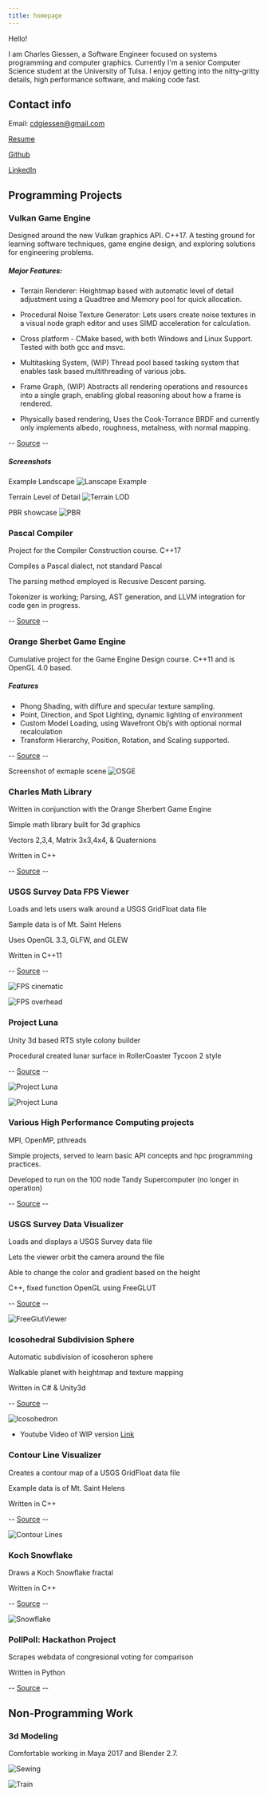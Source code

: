 ```yaml
---
title: homepage
---
```

Hello! 

I am Charles Giessen, a Software Engineer focused on systems programming and computer graphics. 
Currently I'm a senior Computer Science student at the University of Tulsa. 
I enjoy getting into the nitty-gritty details, high performance software, and making code fast.


## Contact info

Email: cdgiessen@gmail.com

[Resume](Charles_Giessen_Resume.pdf)

[Github](https://github.com/cdgiessen)

[LinkedIn](https://www.linkedin.com/in/charles-giessen-22976411a/)

## Programming Projects

### Vulkan Game Engine​ 

Designed around the new Vulkan graphics API. C++17. A testing ground for learning software techniques, game engine design, and exploring solutions for engineering problems.
	
##### Major Features:
* Terrain Renderer​: Heightmap based with automatic level of detail adjustment using a Quadtree and Memory pool for quick allocation.

* Procedural Noise Texture Generator​: Lets users create noise textures in a visual node graph editor and uses SIMD acceleration for calculation.

* Cross platform - CMake based, with both Windows and Linux Support​. Tested with both gcc and msvc.

* Multitasking System​, (WIP) Thread pool based tasking system that enables task based multithreading of various jobs.

* Frame Graph​, (WIP) Abstracts all rendering operations and resources into a single graph, enabling global reasoning about how a frame is rendered.

* Physically based rendering, Uses the Cook-Torrance BRDF and currently only implements albedo, roughness, metalness, with normal mapping.

-- [Source](https://github.com/cdgiessen/VulkanRenderer) --

##### Screenshots

Example Landscape
 ![Lanscape Example](/images/Siggraph_lanscape2.jpg)

Terrain Level of Detail
 ![Terrain LOD](/images/siggraph_terrain_lod.jpg)

PBR showcase
 ![PBR](/images/PBR_materials.jpg)

### Pascal Compiler
Project for the Compiler Construction course. C++17

Compiles a Pascal dialect, not standard Pascal

The parsing method employed is Recusive Descent parsing.

Tokenizer is working; Parsing, AST generation, and LLVM integration for code gen in progress.

-- [Source](/https://github.com/cdgiessen/pascal-compiler) --
 
### Orange Sherbet Game Engine
Cumulative project for the Game Engine Design course. C++11 and is OpenGL 4.0 based.

##### Features
 * Phong Shading​, with diffure and specular texture sampling.
 * Point, Direction, and Spot Lighting​, dynamic lighting of environment
 * Custom Model Loading​, using Wavefront Obj’s with optional normal recalculation
 * Transform Hierarchy​, Position, Rotation, and Scaling supported.

-- [Source](https://github.com/cdgiessen/OrangeSherbetGameEngine) -- 
 
Screenshot of exmaple scene
 ![OSGE](/images/OSGE_lighting.jpg)


### Charles Math Library
Written in conjunction with the Orange Sherbert Game Engine

Simple math library built for 3d graphics

Vectors 2,3,4, Matrix 3x3,4x4, & Quaternions

Written in C++

-- [Source](https://github.com/cdgiessen/cml) --
 
### USGS Survey Data FPS Viewer
Loads and lets users walk around a USGS GridFloat data file

Sample data is of Mt. Saint Helens

Uses OpenGL 3.3, GLFW, and GLEW

Written in C++11

-- [Source](https://github.com/cdgiessen/TerrainExplorer) --
 
 ![FPS cinematic](/images/TerrainFPS_cinematic.jpg)

 ![FPS overhead](/images/TerrainFPS_overhead.jpg)

### Project Luna
Unity 3d based RTS style colony builder

Procedural created lunar surface in RollerCoaster Tycoon 2 style

-- [Source](https://github.com/cdgiessen/project-luna) --

 ![Project Luna](/images/ImportedModels.jpg)

 ![Project Luna](/images/ProjectLuna_RC2_style.jpg)

### Various High Performance Computing projects
MPI, OpenMP, pthreads

Simple projects, served to learn basic API concepts and hpc programming practices.

Developed to run on the 100 node Tandy Supercomputer (no longer in operation) 

-- [Source](https://github.com/cdgiessen/HighPerformanceProgrammingProjects) --

### USGS Survey Data Visualizer
Loads and displays a USGS Survey data file

Lets the viewer orbit the camera around the file

Able to change the color and gradient based on the height

C++, fixed function OpenGL using FreeGLUT

-- [Source](https://github.com/cdgiessen/FreeGlut-Terrain-Visualizer) --

 ![FreeGlutViewer](/images/FreeGlutViewer.png)

### Icosohedral Subdivision Sphere

Automatic subdivision of icosoheron sphere

Walkable planet with heightmap and texture mapping 

Written in C# & Unity3d

-- [Source](https://github.com/cdgiessen/InnerEarth) --

 ![Icosohedron](/images/SubdividingIcosohedron.jpg)
 
 * Youtube Video of WIP version [Link](https://youtu.be/gXtS96FRIDQ)

### Contour Line Visualizer
Creates a contour map of a USGS GridFloat data file

Example data is of Mt. Saint Helens

Written in C++

-- [Source](https://github.com/cdgiessen/ContourLines) --

 ![Contour Lines](/images/contour_lines.png)


### Koch Snowflake
Draws a Koch Snowflake fractal

Written in C++

-- [Source](https://github.com/cdgiessen/KochSnowflake) --

![Snowflake](/images/KochSnowflake.png)

### PollPoll: Hackathon Project
Scrapes webdata of congresional voting for comparison

Written in Python
 
-- [Source](https://github.com/cdgiessen/pollpoll) -- 
 
## Non-Programming Work


### 3d Modeling 
 Comfortable working in Maya 2017 and Blender 2.7. 

 ![Sewing](/images/maya_sewing_render.jpg)

 ![Train](/images/Maya_train_render.jpg)




 

